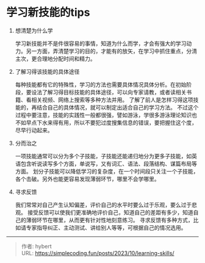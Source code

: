 # 学习新技能的tips


1.  想清楚为什么学

    学习新技能并不是件很容易的事情，知道为什么而学，才会有强大的学习动力。另一方面，弄清楚学习的目的，才能有的放矢，在学习中抓住重点，分清主次，更合理地分配时间和精力。

2.  了解习得该技能的具体途径

    每种技能都有它的特殊性，学习的方法也需要具体情况具体分析。在初始阶段，要设法了解习得目标技能的具体途径，可以向专家请教，或者读相关书籍、看相关视频、网络上搜索等多种方法并用。
    了解了前人是怎样习得这项技能的，再结合自己的具体情况，就可以制定出适合自己的学习方法。
    不过这个过程中要注意，技能的实践性一般都很强，譬如游泳，学很多游泳理论知识也不如早点下水来得有用，所以不要犯过度搜集信息的错误，要把握住这个度，尽早行动起来。

3.  分而治之

    一项技能通常可以分为多个子技能，子技能还能递归地分为更多子技能，如英语包含听说读写多个方面，单说写，又有词汇、语法、段落结构、谋篇布局等方面。
    划分子技能可以降低学习的复杂度，在一个时间段只关注一个子技能，各个击破。另外也能更容易发现薄弱环节，哪里不会学哪里。

4.  寻求反馈

    我们常常对自己产生认知偏差，评价自己的水平时要么过于乐观，要么过于悲观。
    接受反馈可以使我们更准确地评价自己，知道自己的差距有多少，知道自己的薄弱环节在哪里，从而更有针对性地刻意练习。
    寻求反馈有多种方式，比如请专家指导纠正、主动测试、讲给别人等等，可根据自己的情况选用。


---

> 作者: hybert  
> URL: https://simplecoding.fun/posts/2023/10/learning-skills/  

